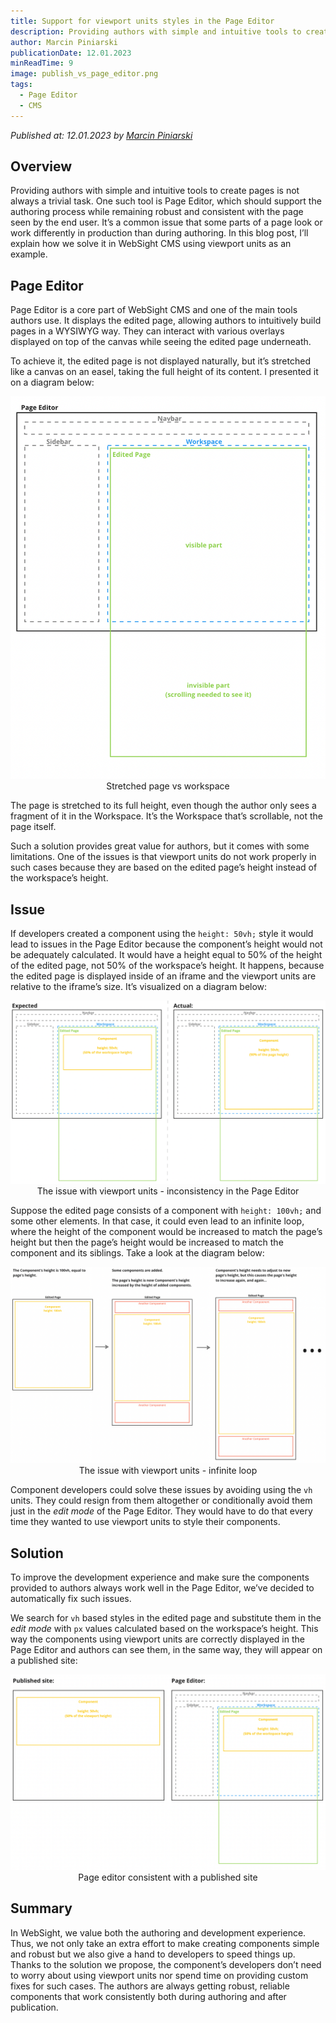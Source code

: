 ```yaml
---
title: Support for viewport units styles in the Page Editor 
description: Providing authors with simple and intuitive tools to create pages is not always a trivial task. One such tool is Page Editor, which should support the authoring process while remaining robust and consistent with the page seen by the end user. It’s a common issue that some parts of a page look or work differently in production than during authoring. In this blog post, I’ll explain how we solve it in WebSight CMS using viewport units as an example.
author: Marcin Piniarski
publicationDate: 12.01.2023
minReadTime: 9
image: publish_vs_page_editor.png 
tags:
  - Page Editor
  - CMS
---
```


*Published at: 12.01.2023 by [Marcin Piniarski](https://github.com/mpiniarski)*

## Overview
Providing authors with simple and intuitive tools to create pages is not always a trivial task. One such tool is Page Editor, which should support the authoring process while remaining robust and consistent with the page seen by the end user. It’s a common issue that some parts of a page look or work differently in production than during authoring. In this blog post, I’ll explain how we solve it in WebSight CMS using viewport units as an example.

## Page Editor
Page Editor is a core part of WebSight CMS and one of the main tools authors use. It displays the edited page, allowing authors to intuitively build pages in a WYSIWYG way. They can interact with various overlays displayed on top of the canvas while seeing the edited page underneath.

To achieve it, the edited page is not displayed naturally, but it’s stretched like a canvas on an easel, taking the full height of its content. I presented it on a diagram below:

<p align="center" width="100%">
    <img class="image--with-border" src="page_editor.png" alt="Page Editor structure">
   Stretched page vs workspace
</p>

The page is stretched to its full height, even though the author only sees a fragment of it in the Workspace. It’s the Workspace that’s scrollable, not the page itself.

Such a solution provides great value for authors, but it comes with some limitations. One of the issues is that viewport units do not work properly in such cases because they are based on the edited page’s height instead of the workspace’s height. 

## Issue

If developers created a component using the `height: 50vh;` style it would lead to issues in the Page Editor because the component’s height would not be adequately calculated. It would have a height equal to 50% of the height of the edited page, not 50% of the workspace’s height. It happens, because the edited page is displayed inside of an iframe and the viewport units are relative to the iframe’s size. It’s visualized on a diagram below:
<p align="center" width="100%">
    <img class="image--with-border" src="issue_simple.png" alt="Issue with viewport units - inconsistency in Page Editor">
   The issue with viewport units - inconsistency in the Page Editor


Suppose the edited page consists of a component with `height: 100vh;` and some other elements. In that case, it could even lead to an infinite loop, where the height of the component would be increased to match the page’s height but then the page’s height would be increased to match the component and its siblings. Take a look at the diagram below:
<p align="center" width="100%">
    <img class="image--with-border" src="issue_infinite_loop.png" alt="Issue with viewport units - infinite loop">
   The issue with viewport units - infinite loop
</p>

Component developers could solve these issues by avoiding using the `vh` units. They could resign from them altogether or conditionally avoid them just in the _edit mode_ of the Page Editor. They would have to do that every time they wanted to use viewport units to style their components.

## Solution

To improve the development experience and make sure the components provided to authors always work well in the Page Editor, we’ve decided to automatically fix such issues.

We search for `vh` based styles in the edited page and substitute them in the _edit mode_ with `px` values calculated based on the workspace’s height. This way the components using viewport units are correctly displayed in the Page Editor and authors can see them, in the same way, they will appear on a published site:
<p align="center" width="100%">
    <img class="image--with-border" src="publish_vs_page_editor.png" alt="Page editor consistent with a published site">
  Page editor consistent with a published site 
</p>

## Summary

In WebSight, we value both the authoring and development experience. Thus, we not only take an extra effort to make creating components simple and robust but we also give a hand to developers to speed things up. Thanks to the solution we propose, the component’s developers don’t need to worry about using viewport units nor spend time on providing custom fixes for such cases. The authors are always getting robust, reliable components that work consistently both during authoring and after publication.

